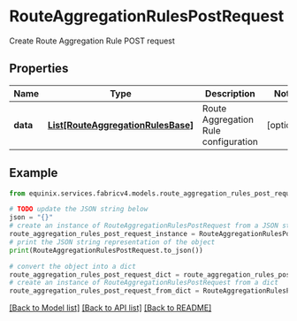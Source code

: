 # RouteAggregationRulesPostRequest

Create Route Aggregation Rule POST request

## Properties

Name | Type | Description | Notes
------------ | ------------- | ------------- | -------------
**data** | [**List[RouteAggregationRulesBase]**](RouteAggregationRulesBase.md) | Route Aggregation Rule configuration | [optional] 

## Example

```python
from equinix.services.fabricv4.models.route_aggregation_rules_post_request import RouteAggregationRulesPostRequest

# TODO update the JSON string below
json = "{}"
# create an instance of RouteAggregationRulesPostRequest from a JSON string
route_aggregation_rules_post_request_instance = RouteAggregationRulesPostRequest.from_json(json)
# print the JSON string representation of the object
print(RouteAggregationRulesPostRequest.to_json())

# convert the object into a dict
route_aggregation_rules_post_request_dict = route_aggregation_rules_post_request_instance.to_dict()
# create an instance of RouteAggregationRulesPostRequest from a dict
route_aggregation_rules_post_request_from_dict = RouteAggregationRulesPostRequest.from_dict(route_aggregation_rules_post_request_dict)
```
[[Back to Model list]](../README.md#documentation-for-models) [[Back to API list]](../README.md#documentation-for-api-endpoints) [[Back to README]](../README.md)


